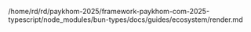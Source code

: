 /home/rd/rd/paykhom-2025/framework-paykhom-com-2025-typescript/node_modules/bun-types/docs/guides/ecosystem/render.md